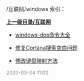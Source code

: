 /互联网/windows 索引：


**[上一级目录/互联网](/互联网/index.md)**

- [windows-dos命令大全](/互联网/windows/windows-dos命令大全.md)

- [修复Cortana搜索空白问题](/互联网/windows/修复Cortana搜索空白问题.md)

- [修改键盘映射方法](/互联网/windows/修改键盘映射方法.md)


<font size=2 color='grey'> 2020-03-04 11:02 </font>